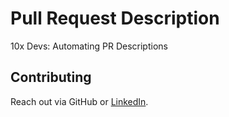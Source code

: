 # Pull Request Description

10x Devs: Automating PR Descriptions

## Contributing

Reach out via GitHub or [LinkedIn](https://www.linkedin.com/in/kirilreznik/).
